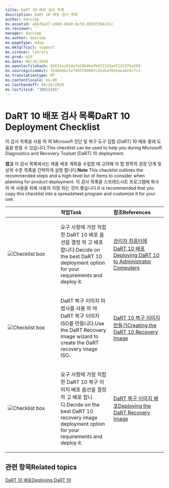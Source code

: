 ```yaml
---
title: DaRT 10 배포 검사 목록
description: DaRT 10 배포 검사 목록
author: dansimp
ms.assetid: a6b7ba27-a969-4da9-bef0-d019739413cc
ms.reviewer: ''
manager: dansimp
ms.author: dansimp
ms.pagetype: mdop
ms.mktglfcycl: support
ms.sitesec: library
ms.prod: w10
ms.date: 06/16/2016
ms.openlocfilehash: 82611ec81de7a2964bafb971133a47131375a589
ms.sourcegitcommit: 354664bc527d93f80687cd2eba70d1eea024c7c3
ms.translationtype: MT
ms.contentlocale: ko-KR
ms.lasthandoff: 06/26/2020
ms.locfileid: "10813145"
---
```

# <span data-ttu-id="69bf3-103">DaRT 10 배포 검사 목록</span><span class="sxs-lookup"><span data-stu-id="69bf3-103">DaRT 10 Deployment Checklist</span></span>


<span data-ttu-id="69bf3-104">이 검사 목록을 사용 하 여 Microsoft 진단 및 복구 도구 집합 (DaRT) 10 배포 중에 도움을 받을 수 있습니다.</span><span class="sxs-lookup"><span data-stu-id="69bf3-104">This checklist can be used to help you during Microsoft Diagnostics and Recovery Toolset (DaRT) 10 deployment.</span></span>

<span data-ttu-id="69bf3-105">**참고**  이 검사 목록에서는 제품 배포 계획을 수립할 때 고려해 야 할 항목의 권장 단계 및 상위 수준 목록을 간략하게 설명 합니다.</span><span class="sxs-lookup"><span data-stu-id="69bf3-105">**Note** This checklist outlines the recommended steps and a high-level list of items to consider when planning for product deployment.</span></span> <span data-ttu-id="69bf3-106">이 검사 목록을 스프레드시트 프로그램에 복사 하 여 사용을 위해 사용자 지정 하는 것이 좋습니다.</span><span class="sxs-lookup"><span data-stu-id="69bf3-106">It is recommended that you copy this checklist into a spreadsheet program and customize it for your use.</span></span>

 

<table>
<colgroup>
<col width="33%" />
<col width="33%" />
<col width="33%" />
</colgroup>
<thead>
<tr class="header">
<th align="left"></th>
<th align="left"><span data-ttu-id="69bf3-107">작업</span><span class="sxs-lookup"><span data-stu-id="69bf3-107">Task</span></span></th>
<th align="left"><span data-ttu-id="69bf3-108">참조</span><span class="sxs-lookup"><span data-stu-id="69bf3-108">References</span></span></th>
</tr>
</thead>
<tbody>
<tr class="odd">
<td align="left"><img src="images/checklistbox.gif" alt="Checklist box" /></td>
<td align="left"><p><span data-ttu-id="69bf3-109">요구 사항에 가장 적합 한 DaRT 10 배포 옵션을 결정 하 고 배포 합니다.</span><span class="sxs-lookup"><span data-stu-id="69bf3-109">Decide on the best DaRT 10 deployment option for your requirements and deploy it.</span></span></p></td>
<td align="left"><p><a href="deploying-dart-10-to-administrator-computers.md" data-raw-source="[Deploying DaRT 10 to Administrator Computers](deploying-dart-10-to-administrator-computers.md)"><span data-ttu-id="69bf3-110">관리자 컴퓨터에 DaRT 10 배포</span><span class="sxs-lookup"><span data-stu-id="69bf3-110">Deploying DaRT 10 to Administrator Computers</span></span></a></p></td>
</tr>
<tr class="even">
<td align="left"><img src="images/checklistbox.gif" alt="Checklist box" /></td>
<td align="left"><p><span data-ttu-id="69bf3-111">DaRT 복구 이미지 마법사를 사용 하 여 DaRT 복구 이미지 ISO를 만듭니다.</span><span class="sxs-lookup"><span data-stu-id="69bf3-111">Use the DaRT Recovery Image wizard to create the DaRT recovery image ISO.</span></span></p></td>
<td align="left"><p><a href="creating-the-dart-10-recovery-image.md" data-raw-source="[Creating the DaRT 10 Recovery Image](creating-the-dart-10-recovery-image.md)"><span data-ttu-id="69bf3-112">DaRT 10 복구 이미지 만들기</span><span class="sxs-lookup"><span data-stu-id="69bf3-112">Creating the DaRT 10 Recovery Image</span></span></a></p></td>
</tr>
<tr class="odd">
<td align="left"><img src="images/checklistbox.gif" alt="Checklist box" /></td>
<td align="left"><p><span data-ttu-id="69bf3-113">요구 사항에 가장 적합 한 DaRT 10 복구 이미지 배포 옵션을 결정 하 고 배포 합니다.</span><span class="sxs-lookup"><span data-stu-id="69bf3-113">Decide on the best DaRT 10 recovery image deployment option for your requirements and deploy it.</span></span></p></td>
<td align="left"><p><a href="deploying-the-dart-recovery-image-dart-10.md" data-raw-source="[Deploying the DaRT Recovery Image](deploying-the-dart-recovery-image-dart-10.md)"><span data-ttu-id="69bf3-114">DaRT 복구 이미지 배포</span><span class="sxs-lookup"><span data-stu-id="69bf3-114">Deploying the DaRT Recovery Image</span></span></a></p></td>
</tr>
</tbody>
</table>

 

## <span data-ttu-id="69bf3-115">관련 항목</span><span class="sxs-lookup"><span data-stu-id="69bf3-115">Related topics</span></span>


[<span data-ttu-id="69bf3-116">DaRT 10 배포</span><span class="sxs-lookup"><span data-stu-id="69bf3-116">Deploying DaRT 10</span></span>](deploying-dart-10.md)

 

 





